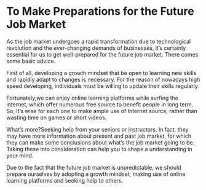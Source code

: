 # To Make Preparations for the Future Job Market

As the job market undergoes a rapid transformation due to technological revolution and the ever-changing demands of businesses, it’s certainly essential for us to get well-prepared for the future job market. There comes some basic advice.

First of all, developing a growth mindset that be open to learning new skills and rapidly adapt to changes is necessary. For the reason of nowadays high speed developing, individuals must be willing to update their skills regularly.

Fortunately,we can enjoy online learning platforms while surfing the internet, which offer numerous free source to benefit people in long term. So, It’s wise for each one to make ample use of Internet source, rather than wasting time on games or short videos.

What’s more?Seeking help from your seniors or instructors. In fact, they may have more information about present and past job market, for which they can make some conclusions about what’s the job market going to be. Taking these into consideration can help you to shape a understanding in your mind.

Due to the fact that the future job market is unpredictable, we should prepare ourselves by adopting a growth mindset, making use of online learning platforms and seeking help to others.
